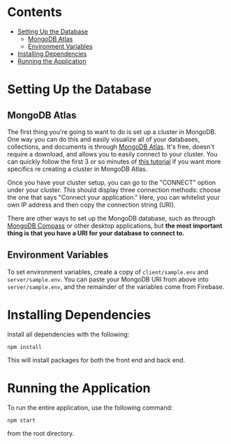 # Contents

- [Setting Up the Database](#Setting-Up-the-Database)
  - [MongoDB Atlas](#MongoDB-Atlas)
  - [Environment Variables](#Environment-Variables)
- [Installing Dependencies](#Installing-Dependencies)
- [Running the Application](#Running-the-Application)

# Setting Up the Database

## MongoDB Atlas

The first thing you're going to want to do is set up a cluster in MongoDB. One way you can do this and easily visualize all of your databases, collections, and documents is through [MongoDB Atlas](http://cloud.mongodb.com/). It's free, doesn't require a download, and allows you to easily connect to your cluster. You can quickly follow the first 3 or so minutes of [this tutorial](https://youtu.be/7CqJlxBYj-M?t=293) if you want more specifics re creating a cluster in MongoDB Atlas.

Once you have your cluster setup, you can go to the "CONNECT" option under your cluster. This should display three connection methods: choose the one that says "Connect your application." Here, you can whitelist your own IP address and then copy the connection string (URI).

There are other ways to set up the MongoDB database, such as through [MongoDB Compass](https://www.mongodb.com/products/compass) or other desktop applications, but **the most important thing is that you have a URI for your database to connect to.**

## Environment Variables

To set environment variables, create a copy of <code>client/sample.env</code> and <code>server/sample.env</code>. You can paste your MongoDB URI from above into <code>server/sample.env</code>, and the remainder of the variables come from Firebase.

# Installing Dependencies

Install all dependencies with the following:

```
npm install
```

This will install packages for both the front end and back end.

# Running the Application

To run the entire application, use the following command:

```
npm start
```

from the root directory.